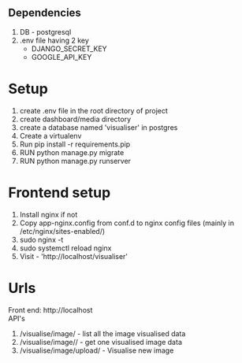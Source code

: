 ## Dependencies

1. DB - postgresql
2. .env file having 2 key</br>
     - DJANGO_SECRET_KEY</br>
     - GOOGLE_API_KEY</br>

# Setup

1. create .env file in the root directory of project
2. create dashboard/media directory
2. create a database named 'visualiser' in postgres
3. Create a virtualenv
4. Run pip install -r requirements.pip
5. RUN python manage.py migrate
6. RUN python manage.py runserver

# Frontend setup
1. Install nginx if not
2. Copy app-nginx.config from conf.d to nginx config files (mainly in /etc/nginx/sites-enabled/)
3. sudo nginx -t
4. sudo systemctl reload nginx
5. Visit - 'http://localhost/visualiser'


# Urls
Front end: http://localhost</br>
API's</br>
1. /visualise/image/ - list all the image visualised data
2. /visualise/image/<pk>/ - get one visualised image data
3. /visualise/image/upload/ - Visualise new image
